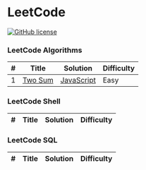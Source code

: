 # LeetCode

[![GitHub license](https://img.shields.io/github/license/mashape/apistatus.svg)](https://github.com/dnshi/Leetcode/blob/master/LICENSE.md)

### LeetCode Algorithms
| # | Title | Solution | Difficulty |
|---| ----- | -------- | ---------- |
|1|[Two Sum](https://oj.leetcode.com/problems/two-sum/)| [JavaScript](./algorithms/TwoSum.js)|Easy|

### LeetCode Shell

| # | Title | Solution | Difficulty |
|---| ----- | -------- | ---------- |

### LeetCode SQL

| # | Title | Solution | Difficulty |
|---| ----- | -------- | ---------- |
